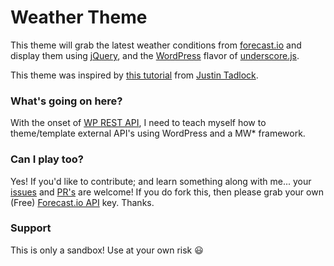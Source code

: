 # Weather Theme

This theme will grab the latest weather conditions from [forecast.io](http://forecast.io) and display them using [jQuery](http://jquery.com/), and the [WordPress](http://wordpress.org) flavor of [underscore.js](http://underscorejs.org/).

This theme was inspired by [this tutorial](http://themehybrid.com/weblog/intro-to-underscore-js-templates-in-wordpress) from [Justin Tadlock](https://github.com/justintadlock).

### What's going on here?

With the onset of [WP REST API](http://wp-api.org/), I need to teach myself how to theme/template external API's using WordPress and a MW* framework.

### Can I play too?

Yes! If you'd like to contribute; and learn something along with me... your [issues](https://github.com/gregrickaby/weather-theme/issues) and [PR's](https://github.com/gregrickaby/weather-theme/pulls) are welcome! If you do fork this, then please grab your own (Free) [Forecast.io API](https://developer.forecast.io/) key. Thanks.

### Support
This is only a sandbox! Use at your own risk :smiley:
